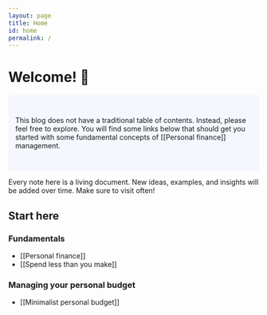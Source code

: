 ```yaml
---
layout: page
title: Home
id: home
permalink: /
---
```


# Welcome! 💸

<p style="padding: 3em 1em; background: #f5f7ff; border-radius: 4px;">
  This blog does not have a traditional table of contents. Instead, please feel free to explore. You will find some links below that should get you started with some fundamental concepts of [[Personal finance]] management.

  Every note here is a living document. New ideas, examples, and insights will be added over time. Make sure to visit often!
</p>

## Start here

### Fundamentals
- [[Personal finance]]
- [[Spend less than you make]]

### Managing your personal budget
- [[Minimalist personal budget]]

<style>
  .wrapper {
    max-width: 46em;
  }
</style>
